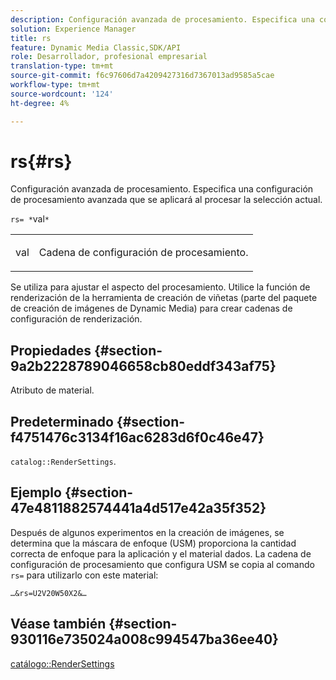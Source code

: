 ```yaml
---
description: Configuración avanzada de procesamiento. Especifica una configuración de procesamiento avanzada que se aplicará al procesar la selección actual.
solution: Experience Manager
title: rs
feature: Dynamic Media Classic,SDK/API
role: Desarrollador, profesional empresarial
translation-type: tm+mt
source-git-commit: f6c97606d7a4209427316d7367013ad9585a5cae
workflow-type: tm+mt
source-wordcount: '124'
ht-degree: 4%

---
```



# rs{#rs}

Configuración avanzada de procesamiento. Especifica una configuración de procesamiento avanzada que se aplicará al procesar la selección actual.

`rs= *`val`*`

<table id="simpletable_4B028996E5824FC18B9749D1A6A3C2E3"> 
 <tr class="strow"> 
  <td class="stentry"> <p><span class="varname"> val</span> </p> </td> 
  <td class="stentry"> <p>Cadena de configuración de procesamiento. </p></td> 
 </tr> 
</table>

Se utiliza para ajustar el aspecto del procesamiento. Utilice la función de renderización de la herramienta de creación de viñetas (parte del paquete de creación de imágenes de Dynamic Media) para crear cadenas de configuración de renderización.

## Propiedades {#section-9a2b2228789046658cb80eddf343af75}

Atributo de material.

## Predeterminado {#section-f4751476c3134f16ac6283d6f0c46e47}

`catalog::RenderSettings`.

## Ejemplo {#section-47e4811882574441a4d517e42a35f352}

Después de algunos experimentos en la creación de imágenes, se determina que la máscara de enfoque (USM) proporciona la cantidad correcta de enfoque para la aplicación y el material dados. La cadena de configuración de procesamiento que configura USM se copia al comando `rs=` para utilizarlo con este material:

`…&rs=U2V20W50X2&…`

## Véase también {#section-930116e735024a008c994547ba36ee40}

[catálogo::RenderSettings](../../../../../ir-api/material-cat/image-rendering-api-ref/c-ir-material-catalog/c-ir-material-data-reference/r-ir-rendersettings-dataref.md#reference-9ce753ae4096455eadcc12ac064de711)
